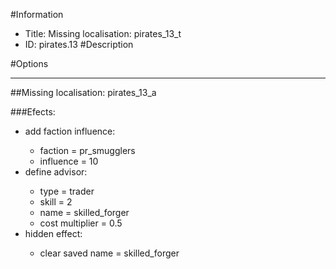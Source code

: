 #Information
 - Title: Missing localisation: pirates_13_t
 - ID: pirates.13
#Description

#Options

___
##Missing localisation: pirates_13_a

###Efects:<ul><li>add faction influence:</li><ul><li>faction = pr_smugglers</li><li>influence = 10</li></ul><li>define advisor:</li><ul><li>type = trader</li><li>skill = 2</li><li>name = skilled_forger</li><li>cost multiplier = 0.5</li></ul><li>hidden effect:</li><ul><li>clear saved name = skilled_forger</li></ul></ul>
